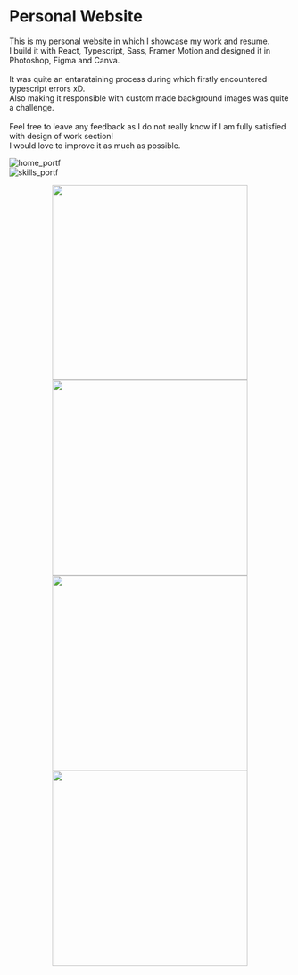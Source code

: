 <h1>Personal Website</h1>

<p>
This is my personal website in which I showcase my work and resume.
<br>
I build it with React, Typescript, Sass, Framer Motion and designed it in Photoshop, Figma and Canva.
<br><br>
It was quite an entarataining process during which firstly encountered typescript errors xD. 
<br>
Also making it responsible with custom made background images was quite a challenge.
<br><br>
Feel free to leave any feedback as I do not really know if I am fully satisfied with design of work section!
<br>
I would love to improve it as much as possible. 
</p>

![home_portf](https://user-images.githubusercontent.com/118491174/218147151-11c77d32-98ed-4b95-85e7-fea663765d6b.png)
<br>
![skills_portf](https://user-images.githubusercontent.com/118491174/218147175-96ebfbbf-a60e-4027-b468-bb674bdb6de4.png)
<br>

<div display="flex" justify="space-between" align="center">
    <img src="https://user-images.githubusercontent.com/118491174/218147197-1c325fa6-53e7-47e4-9af9-871610ded2e8.png" width="auto" height="350" margin="auto"/>
    <img src="https://user-images.githubusercontent.com/118491174/218147209-3e52dbd8-8bab-4390-a875-e7e6d167448f.png" width="auto" height="350" margin="auto"/>
    <img src="https://user-images.githubusercontent.com/118491174/218147217-3c4ed478-6176-42a8-9c93-70792c7ddbae.png" width="auto" height="350" margin="auto"/>
    <img src="https://user-images.githubusercontent.com/118491174/218147222-cc31cbd0-7f7f-408b-acdd-ffac3f914476.png" width="auto" height="350" margin="auto"/>
 </div>
